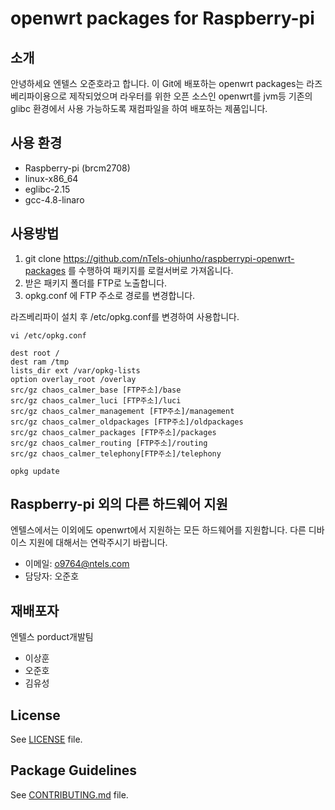 # openwrt packages for Raspberry-pi
## 소개
안녕하세요 엔텔스 오준호라고 합니다.
이 Git에 배포하는 openwrt packages는 라즈베리파이용으로 제작되었으며
라우터를 위한 오픈 소스인 openwrt를 jvm등 기존의 glibc 환경에서 사용 가능하도록 재컴파일을 하여 배포하는 제품입니다.



## 사용 환경
* Raspberry-pi (brcm2708)
* linux-x86_64
* eglibc-2.15
* gcc-4.8-linaro

## 사용방법 

1. git clone https://github.com/nTels-ohjunho/raspberrypi-openwrt-packages 를 수행하여 패키지를 로컬서버로 가져옵니다.
2. 받은 패키지 폴더를 FTP로 노출합니다.
3.  opkg.conf 에 FTP 주소로 경로를 변경합니다.

라즈베리파이 설치 후 /etc/opkg.conf를 변경하여 사용합니다. 
```
vi /etc/opkg.conf 
```
```
dest root /
dest ram /tmp
lists_dir ext /var/opkg-lists
option overlay_root /overlay
src/gz chaos_calmer_base [FTP주소]/base
src/gz chaos_calmer_luci [FTP주소]/luci
src/gz chaos_calmer_management [FTP주소]/management
src/gz chaos_calmer_oldpackages [FTP주소]/oldpackages
src/gz chaos_calmer_packages [FTP주소]/packages
src/gz chaos_calmer_routing [FTP주소]/routing
src/gz chaos_calmer_telephony[FTP주소]/telephony
```
```
opkg update
```
## Raspberry-pi 외의 다른 하드웨어 지원
엔텔스에서는 이외에도 openwrt에서 지원하는 모든 하드웨어를 지원합니다. 다른 디바이스 지원에 대해서는 연락주시기 바랍니다.

* 이메일: o9764@ntels.com
* 담당자: 오준호

## 재배포자
엔텔스 porduct개발팀 

* 이상훈
* 오준호
* 김유성

## License

See [LICENSE](LICENSE) file.
 
## Package Guidelines

See [CONTRIBUTING.md](CONTRIBUTING.md) file.


